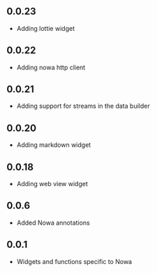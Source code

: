 ## 0.0.23
* Adding lottie widget

## 0.0.22
* Adding nowa http client

## 0.0.21
* Adding support for streams in the data builder

## 0.0.20
* Adding markdown widget

## 0.0.18
* Adding web view widget

## 0.0.6
* Added Nowa annotations

## 0.0.1
* Widgets and functions specific to Nowa
